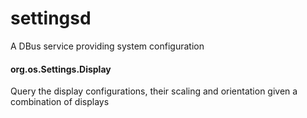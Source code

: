 # settingsd
A DBus service providing system configuration

#### org.os.Settings.Display
Query the display configurations, their scaling and orientation given a combination of displays
